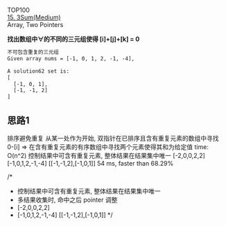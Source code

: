 TOP100  
[15. 3Sum(Medium)](https://leetcode.com/problems/3sum/)  
Array, Two Pointers   

**找出数组中∀的不同的三元组使得 [i]+[j]+[k] = 0**
```html
不可包含重复的三元组
Given array nums = [-1, 0, 1, 2, -1, -4],

A solution62 set is:
[
  [-1, 0, 1],
  [-1, -1, 2]
]
```

## 思路1
 排序避免重复
 从某一处作为开始, 双指针在已排序且含有重复元素的数组中寻找 0-[i]
 ⇒ 在含有重复元素的有序数组中寻找两个元素使得其和为给定值
 time: O(n^2)
 控制结果中可含有重复元素, 整体结果在结果集中唯一
 [-2,0,0,2,2]
 [-1,0,1,2,-1,-4]           [[-1,-1,2],[-1,0,1]]
 54 ms, faster than 68.29%
 
 
 /*
  * 控制结果中可含有重复元素, 整体结果在结果集中唯一
  * 多结果收集时, 命中之后 pointer 调整
  * [-2,0,0,2,2]
  * [-1,0,1,2,-1,-4]           [[-1,-1,2],[-1,0,1]]
  */